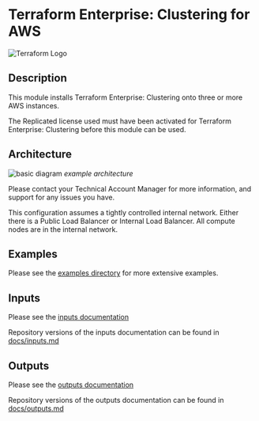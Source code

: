 # Terraform Enterprise: Clustering for AWS

![Terraform Logo](https://github.com/hashicorp/terraform-aws-terraform-enterprise/blob/master/assets/TerraformLogo.png?raw=true)

## Description

This module installs Terraform Enterprise: Clustering onto three or more AWS instances.

The Replicated license used must have been activated for Terraform Enterprise: Clustering before this module can be used.

## Architecture

![basic diagram](https://github.com/hashicorp/terraform-aws-terraform-enterprise/blob/master/assets/aws_diagram.jpg?raw=true)
_example architecture_

Please contact your Technical Account Manager for more information, and support for any issues you have.

This configuration assumes a tightly controlled internal network. 
Either there is a Public Load Balancer or Internal Load Balancer.
All compute nodes are in the internal network. 


## Examples

Please see the [examples directory](https://github.com/hashicorp/terraform-aws-terraform-enterprise/tree/master/examples/) for more extensive examples.

## Inputs

Please see the [inputs documentation](https://registry.terraform.io/modules/hashicorp/terraform-enterprise/aws/?tab=inputs)

Repository versions of the inputs documentation can be found in [docs/inputs.md](docs/inputs.md)

## Outputs

Please see the [outputs documentation](https://registry.terraform.io/modules/hashicorp/terraform-enterprise/aws/?tab=outputs)

Repository versions of the outputs documentation can be found in [docs/outputs.md](docs/outputs.md)
